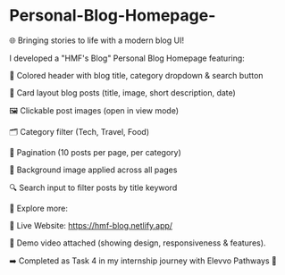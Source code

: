 # Personal-Blog-Homepage-
🌐 Bringing stories to life with a modern blog UI!

I developed a "HMF's Blog" Personal Blog Homepage featuring:

🎨 Colored header with blog title, category dropdown & search button

📰 Card layout blog posts (title, image, short description, date)

🖼️ Clickable post images (open in view mode)

🗂️ Category filter (Tech, Travel, Food)

📄 Pagination (10 posts per page, per category)

🌆 Background image applied across all pages

🔍 Search input to filter posts by title keyword



📂 Explore more:


 🔗 Live Website: https://hmf-blog.netlify.app/



🎥 Demo video attached (showing design, responsiveness & features).

➡️ Completed as Task 4 in my internship journey with Elevvo Pathways 🚀

